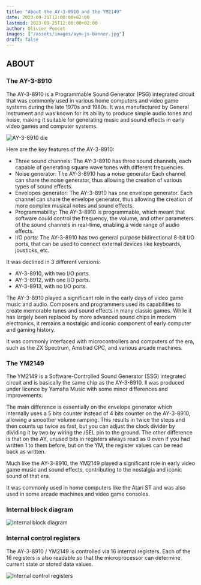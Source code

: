 ```yaml
---
title: "About the AY-3-8910 and the YM2149"
date: 2023-09-21T12:00:00+02:00
lastmod: 2023-09-25T12:00:00+02:00
author: Olivier Poncet
images: ["/assets/images/aym-js-banner.jpg"]
draft: false
---
```

## ABOUT

### The AY-3-8910

The AY-3-8910 is a Programmable Sound Generator (PSG) integrated circuit that was commonly used in various home computers and video game systems during the late 1970s and 1980s. It was manufactured by General Instrument and was known for its ability to produce simple audio tones and noise, making it suitable for generating music and sound effects in early video games and computer systems.

![AY-3-8910 die](/assets/images/ay-3-8910-die.jpg)

Here are the key features of the AY-3-8910:

  - Three sound channels: The AY-3-8910 has three sound channels, each capable of generating square wave tones with different frequencies.
  - Noise generator: The AY-3-8910 has a noise generator Each channel can share the noise generator, thus allowing the creation of various types of sound effects.
  - Envelopes generator: The AY-3-8910 has one envelope generator. Each channel can share the envelope generator, thus allowing the creation of more complex musical notes and sound effects.
  - Programmability: The AY-3-8910 is programmable, which meant that software could control the frequency, the volume, and other parameters of the sound channels in real-time, enabling a wide range of audio effects.
  - I/O ports: The AY-3-8910 has two general purpose bidirectional 8-bit I/O ports, that can be used to connect external devices like keyboards, jousticks, etc.

It was declined in 3 different versions:

  - AY-3-8910, with two I/O ports.
  - AY-3-8912, with one I/O ports.
  - AY-3-8913, with no I/O ports.

The AY-3-8910 played a significant role in the early days of video game music and audio. Composers and programmers used its capabilities to create memorable tunes and sound effects in many classic games. While it has largely been replaced by more advanced sound chips in modern electronics, it remains a nostalgic and iconic component of early computer and gaming history.

It was commonly interfaced with microcontrollers and computers of the era, such as the ZX Spectrum, Amstrad CPC, and various arcade machines.

### The YM2149

The YM2149 is a Software-Controlled Sound Generator (SSG) integrated circuit and is basically the same chip as the AY-3-8910. Il was produced under licence by Yamaha Music with some minor differences and improvements.

The main difference is essentially on the envelope generator which internally uses a 5 bits counter instead of 4 bits counter on the AY-3-8910, allowing a smoother volume ramping. This results in twice the steps and then counts up twice as fast, but you can adjust the clock divider by dividing it by two by wiring the /SEL pin to the ground. The other difference is that on the AY, unused bits in registers always read as 0 even if you had written 1 to them before, but on the YM, the register values can be read back as written.

Much like the AY-3-8910, the YM2149 played a significant role in early video game music and sound effects, contributing to the nostalgia and iconic sound of that era.

It was commonly used in home computers like the Atari ST and was also used in some arcade machines and video game consoles.

### Internal block diagram

![Internal block diagram](/assets/images/internal-block-diagram.png)

### Internal control registers

The AY-3-8910 / YM2149 is controlled via 16 internal registers. Each of the 16 registers is also readable so that the microprocessor can determine current state or stored data values.

![Internal control registers](/assets/images/internal-control-registers.png)

